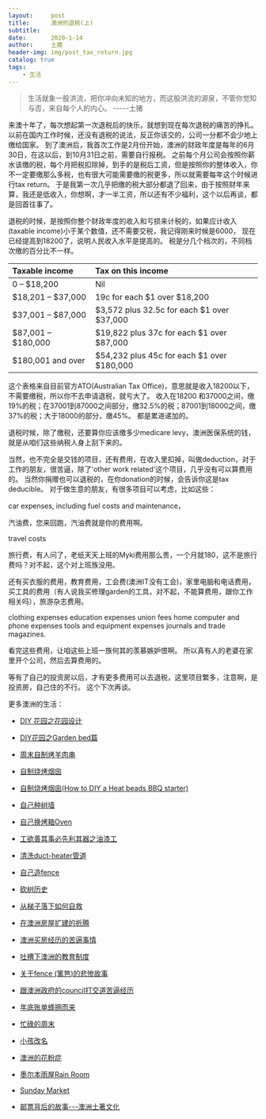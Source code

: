 ```yaml
---
layout:     post
title:      澳洲的退税(上)
subtitle:   
date:       2020-1-14
author:     土猪
header-img: img/post_tax_return.jpg
catalog: true
tags:
    - 生活
---
```


> 生活就象一股洪流，把你冲向未知的地方，而这股洪流的源泉，不管你觉知与否，来自每个人的内心。 
> -----土猪


来澳十年了，每次想起第一次退税后的快乐，就想到现在每次退税的痛苦的挣扎。 以前在国内工作时候，还没有退税的说法，反正你该交的，公司一分都不会少地上缴给国家。  到了澳洲后，我首次工作是2月份开始，澳洲的财政年度是每年的6月30日，在这以后，到10月31日之前，需要自行报税。 之前每个月公司会按照你薪水该缴的税，每个月把税扣除掉，到手的是税后工资，但是按照你的整体收入，你不一定要缴那么多税，也有很大可能需要缴的税更多，所以就需要每年这个时候进行tax return。 于是我第一次几乎把缴的税大部分都退了回来，由于按照财年来算，我还是低收入，你想啊，才一半工资，所以还有不少福利，这个以后再谈，都是回首往事了。



退税的时候，是按照你整个财政年度的收入和亏损来计税的，如果应计收入(taxable income)小于某个数值，还不需要交税，我记得刚来时候是6000， 现在已经提高到18200了，说明人民收入水平是提高的。 税是分几个档次的，不同档次缴的百分比不一样。


| Taxable income     | Tax on this income                         |
| :----------------- | :----------------------------------------- |
| 0 – $18,200        | Nil                                        |
| $18,201 – $37,000  | 19c for each $1 over $18,200               |
| $37,001 – $87,000  | $3,572 plus 32.5c for each $1 over $37,000 |
| $87,001 – $180,000 | $19,822 plus 37c for each $1 over $87,000  |
| $180,001 and over  | $54,232 plus 45c for each $1 over $180,000 |


这个表格来自目前官方ATO(Australian Tax Office)，意思就是收入18200以下，不需要缴税，所以你不去申请退税，就亏大了。 收入在18200 和37000之间，缴19%的税；在37001到87000之间部分，缴32.5%的税；87001到18000之间，缴37%的税；大于18000的部分，缴45%。 都是累进递加的。


退税时候，除了缴税，还要算你应该缴多少medicare levy，澳洲医保系统的钱，就是从咱们这些纳税人身上刮下来的。 


当然，也不完全是交钱的项目，还有费用，在收入里扣掉，叫做deduction，对于工作的朋友，很苦逼，除了'other work related'这个项目，几乎没有可以算费用的。 当然你捐赠也可以退税的，在你donation的时候，会告诉你这是tax deducible。 对于做生意的朋友，有很多项目可以考虑，比如这些：


car expenses, including fuel costs and maintenance， 

汽油费，您来回跑，汽油费就是你的费用啊。

travel costs

旅行费，有人问了，老纸天天上班的Myki费用那么贵，一个月就180，这不是旅行费吗？对不起，这个对上班族没用。

还有买衣服的费用，教育费用，工会费(澳洲IT没有工会)，家里电脑和电话费用，买工具的费用（有人说我买修理garden的工具，对不起，不能算费用，跟你工作相关吗），旅游杂志费用。

clothing expenses
education expenses
union fees
home computer and phone expenses
tools and equipment expenses
journals and trade magazines.


看完这些费用，让咱这些上班一族何其的羡慕嫉妒恨啊。 所以真有人的老婆在家里开个公司，然后去算费用的。  



等有了自己的投资房以后，才有更多费用可以去退税，这里项目繁多，注意啊，是投资房，自己住的不行。 这个下次再谈。



更多澳洲的生活：

- [DIY 花园之花园设计](http://livinginau.life/2020/03/30/diy-garden-design/)

- [DIY花园之Garden bed篇](http://livinginau.life/2020/04/17/diy-garden-bed/)

- [周末自制烤羊肉串](http://livinginau.life/2014/03/03/%E5%91%A8%E6%9C%AB%E8%87%AA%E5%88%B6%E7%83%A4%E7%BE%8A%E8%82%89%E4%B8%B2/)

- [自制烧烤烟囱](http://livinginau.life/2014/02/20/%E8%87%AA%E5%88%B6%E7%83%A7%E7%83%A4%E7%83%9F%E5%9B%B1/)

- [自制烧烤烟囱(How to DIY a Heat beads BBQ starter)](https://steemit.com/life/@chenlocus/how-to-diy-a-heat-beads-bbq-starter)

- [自己种树墙](http://livinginau.life/2020/03/10/%E8%87%AA%E5%B7%B1%E7%A7%8D%E6%A0%91%E5%A2%99/)

- [自己换烤箱Oven](http://livinginau.life/2020/02/12/%E8%87%AA%E5%B7%B1%E6%8D%A2oven/)

- [工欲善其事必先利其器之油漆工](http://livinginau.life/2020/04/13/%E5%B7%A5%E6%AC%B2%E5%96%84%E5%85%B6%E4%BA%8B%E5%BF%85%E5%85%88%E5%88%A9%E5%85%B6%E5%99%A8%E4%B9%8B%E6%B2%B9%E6%BC%86%E5%B7%A5/)

- [清洗duct-heater管道](http://livinginau.life/2020/04/08/%E8%87%AA%E5%B7%B1%E5%8A%A8%E6%89%8B%E6%B8%85%E6%B4%97duct-heater%E7%AE%A1%E9%81%93/)

- [自己造fence](http://livinginau.life/2020/01/06/%E7%BB%88%E4%BA%8E%E9%80%A0%E5%A5%BD%E4%BA%86fence/)

- [砍树历史](http://livinginau.life/2019/12/29/%E7%A0%8D%E6%A0%91%E5%8E%86%E5%8F%B2/)

- [从梯子落下如何自救](http://livinginau.life/2020/03/21/%E4%BB%8E%E6%A2%AF%E5%AD%90%E8%90%BD%E4%B8%8B%E5%A6%82%E4%BD%95%E8%87%AA%E6%95%91/)

- [在澳洲房屋扩建的折腾](http://livinginau.life/2019/12/19/%E5%9C%A8%E6%BE%B3%E6%B4%B2%E6%88%BF%E5%B1%8B%E6%89%A9%E5%BB%BA%E7%9A%84%E6%8A%98%E8%85%BE/)

- 
  [澳洲买房经历的苦逼事情](http://livinginau.life/2019/12/18/%E6%BE%B3%E6%B4%B2%E4%B9%B0%E6%88%BF%E7%BB%8F%E5%8E%86%E7%9A%84%E8%8B%A6%E9%80%BC%E4%BA%8B%E6%83%85/)

- 
  [吐槽下澳洲的教育制度](http://livinginau.life/2019/12/13/%E5%90%90%E6%A7%BD%E6%BE%B3%E6%B4%B2%E6%95%99%E8%82%B2%E5%88%B6%E5%BA%A6/)

- [关于fence (篱笆)的悲惨故事](http://livinginau.life/2019/12/01/%E5%85%B3%E4%BA%8Efence%E7%9A%84%E6%82%B2%E6%83%A8%E6%95%85%E4%BA%8B/)

- [跟澳洲政府的council打交道苦逼经历](http://livinginau.life/2019/11/29/%E8%B7%9F%E6%BE%B3%E6%B4%B2%E6%94%BF%E5%BA%9C%E7%9A%84council%E6%89%93%E4%BA%A4%E9%81%93%E8%8B%A6%E9%80%BC%E7%BB%8F%E5%8E%86/)

- [年底账单蜂拥而来](http://livinginau.life/2019/11/29/%E8%B4%A6%E5%8D%95%E8%9C%82%E6%8B%A5%E8%80%8C%E6%9D%A5/)

- [忙碌的周末](http://livinginau.life/2019/11/12/%E5%BF%99%E7%A2%8C%E7%9A%84%E5%91%A8%E6%9C%AB/)

- [小孩改名](http://livinginau.life/2019/11/10/%E5%B0%8F%E5%AD%A9%E6%94%B9%E5%90%8D/)

- [澳洲的花粉症](http://livinginau.life/2018/08/10/%E6%BE%B3%E6%B4%B2%E7%9A%84%E8%8A%B1%E7%B2%89%E7%97%87/)

- [墨尔本雨屋Rain Room](http://livinginau.life/2020/01/13/rain-room/)

- [Sunday Market](http://livinginau.life/2020/01/12/Sunday-Market/)

- [邮票背后的故事---澳洲土著文化](http://livinginau.life/2018/07/10/%E9%82%AE%E7%A5%A8%E8%83%8C%E5%90%8E%E7%9A%84%E6%95%85%E4%BA%8B/)